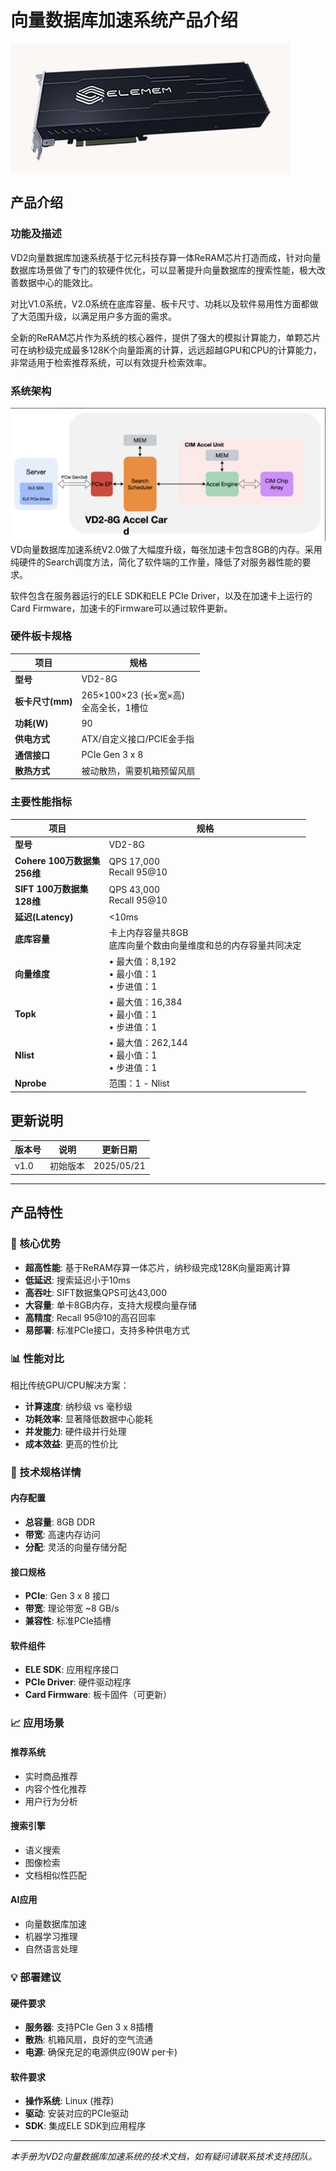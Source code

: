 # 向量数据库加速系统产品介绍

![](./images/card.png)

## 产品介绍

### 功能及描述

VD2向量数据库加速系统基于忆元科技存算一体ReRAM芯片打造而成，针对向量数据库场景做了专门的软硬件优化，可以显著提升向量数据库的搜索性能，极大改善数据中心的能效比。

对比V1.0系统，V2.0系统在底库容量、板卡尺寸、功耗以及软件易用性方面都做了大范围升级，以满足用户多方面的需求。

全新的ReRAM芯片作为系统的核心器件，提供了强大的模拟计算能力，单颗芯片可在纳秒级完成最多128K个向量距离的计算，远远超越GPU和CPU的计算能力，非常适用于检索推荐系统，可以有效提升检索效率。

### 系统架构
![](images/arc.png)
VD向量数据库加速系统V2.0做了大幅度升级，每张加速卡包含8GB的内存。采用纯硬件的Search调度方法，简化了软件端的工作量，降低了对服务器性能的要求。

软件包含在服务器运行的ELE SDK和ELE PCIe Driver，以及在加速卡上运行的Card Firmware，加速卡的Firmware可以通过软件更新。

### 硬件板卡规格

| 项目 | 规格 |
|------|------|
| **型号** | VD2-8G |
| **板卡尺寸(mm)** | 265×100×23 (长×宽×高)<br>全高全长，1槽位 |
| **功耗(W)** | 90 |
| **供电方式** | ATX/自定义接口/PCIE金手指 |
| **通信接口** | PCIe Gen 3 x 8 |
| **散热方式** | 被动散热，需要机箱预留风扇 |

### 主要性能指标

| 项目 | 规格 |
|------|------|
| **型号** | VD2-8G |
| **Cohere 100万数据集<br>256维** | QPS 17,000<br>Recall 95@10 |
| **SIFT 100万数据集<br>128维** | QPS 43,000<br>Recall 95@10 |
| **延迟(Latency)** | <10ms |
| **底库容量** | 卡上内存容量共8GB<br>底库向量个数由向量维度和总的内存容量共同决定 |
| **向量维度** | • 最大值：8,192<br>• 最小值：1<br>• 步进值：1 |
| **Topk** | • 最大值：16,384<br>• 最小值：1<br>• 步进值：1 |
| **Nlist** | • 最大值：262,144<br>• 最小值：1<br>• 步进值：1 |
| **Nprobe** | 范围：1 - Nlist |

## 更新说明

| 版本号 | 说明 | 更新日期 |
|--------|------|----------|
| v1.0 | 初始版本 | 2025/05/21 |

---

## 产品特性

### 🚀 核心优势

- **超高性能**: 基于ReRAM存算一体芯片，纳秒级完成128K向量距离计算
- **低延迟**: 搜索延迟小于10ms
- **高吞吐**: SIFT数据集QPS可达43,000
- **大容量**: 单卡8GB内存，支持大规模向量存储
- **高精度**: Recall 95@10的高召回率
- **易部署**: 标准PCIe接口，支持多种供电方式

### 📊 性能对比

相比传统GPU/CPU解决方案：
- **计算速度**: 纳秒级 vs 毫秒级
- **功耗效率**: 显著降低数据中心能耗
- **并发能力**: 硬件级并行处理
- **成本效益**: 更高的性价比

### 🔧 技术规格详情

#### 内存配置
- **总容量**: 8GB DDR
- **带宽**: 高速内存访问
- **分配**: 灵活的向量存储分配

#### 接口规格
- **PCIe**: Gen 3 x 8 接口
- **带宽**: 理论带宽 ~8 GB/s
- **兼容性**: 标准PCIe插槽

#### 软件组件
- **ELE SDK**: 应用程序接口
- **PCIe Driver**: 硬件驱动程序
- **Card Firmware**: 板卡固件（可更新）

### 📈 应用场景

#### 推荐系统
- 实时商品推荐
- 内容个性化推荐
- 用户行为分析

#### 搜索引擎
- 语义搜索
- 图像检索
- 文档相似性匹配

#### AI应用
- 向量数据库加速
- 机器学习推理
- 自然语言处理

### 💡 部署建议

#### 硬件要求
- **服务器**: 支持PCIe Gen 3 x 8插槽
- **散热**: 机箱风扇，良好的空气流通
- **电源**: 确保充足的电源供应(90W per卡)

#### 软件要求
- **操作系统**: Linux (推荐)
- **驱动**: 安装对应的PCIe驱动
- **SDK**: 集成ELE SDK到应用程序

---

*本手册为VD2向量数据库加速系统的技术文档，如有疑问请联系技术支持团队。*
